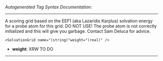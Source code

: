 _Autogenerated Tag Syntax Documentation:_

---
A scoring grid based on the EEF1 (aka Lazaridis Karplus) solvation energy for a probe atom for this grid. DO NOT USE! The probe atom is not correctly initialized and this will give you garbage. Contact Sam Deluca for advice.

```
<SolvationGrid name="(string)"weight="(real)" />
```

-   **weight**: XRW TO DO

---

